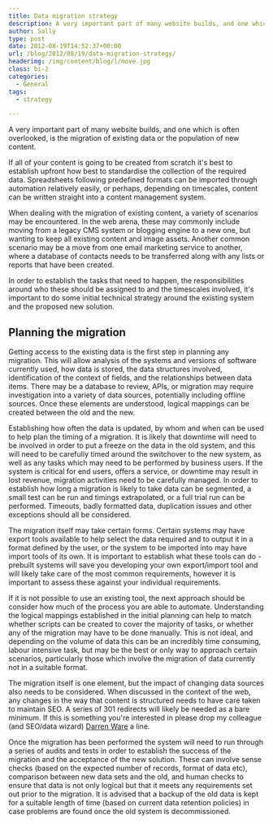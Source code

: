 ```yaml
---
title: Data migration strategy
description: A very important part of many website builds, and one which is often overlooked, is the migration of existing data or the population of new content.
author: Sally
type: post
date: 2012-08-19T14:52:37+00:00
url: /blog/2012/08/19/data-migration-strategy/
headerimg: /img/content/blog/l/move.jpg
class: bi-2
categories:
  - General
tags:
  - strategy

---
```

A very important part of many website builds, and one which is often overlooked, is the migration of existing data or the population of new content.

If all of your content is going to be created from scratch it's best to establish upfront how best to standardise the collection of the required data. Spreadsheets following predefined formats can be imported through automation relatively easily, or perhaps, depending on timescales, content can be written straight into a content management system.

When dealing with the migration of existing content, a variety of scenarios may be encountered. In the web arena, these may commonly include moving from a legacy CMS system or blogging engine to a new one, but wanting to keep all existing content and image assets. Another common scenario may be a move from one email marketing service to another, where a database of contacts needs to be transferred along with any lists or reports that have been created.

In order to establish the tasks that need to happen, the responsibilities around who these should be assigned to and the timescales involved, it's important to do some initial technical strategy around the existing system and the proposed new solution.

## Planning the migration

Getting access to the existing data is the first step in planning any migration. This will allow analysis of the systems and versions of software currently used, how data is stored, the data structures involved, identification of the context of fields, and the relationships between data items. There may be a database to review, APIs, or migration may require investigation into a variety of data sources, potentially including offline sources. Once these elements are understood, logical mappings can be created between the old and the new.

Establishing how often the data is updated, by whom and when can be used to help plan the timing of a migration. It is likely that downtime will need to be involved in order to put a freeze on the data in the old system, and this will need to be carefully timed around the switchover to the new system, as well as any tasks which may need to be performed by business users. If the system is critical for end users, offers a service, or downtime may result in lost revenue, migration activities need to be carefully managed. In order to establish how long a migration is likely to take data can be segmented, a small test can be run and timings extrapolated, or a full trial run can be performed. Timeouts, badly formatted data, duplication issues and other exceptions should all be considered.

The migration itself may take certain forms. Certain systems may have export tools available to help select the data required and to output it in a format defined by the user, or the system to be imported into may have import tools of its own. It is important to establish what these tools can do - prebuilt systems will save you developing your own export/import tool and will likely take care of the most common requirements, however it is important to assess these against your individual requirements.

If it is not possible to use an existing tool, the next approach should be consider how much of the process you are able to automate. Understanding the logical mappings established in the initial planning can help to match whether scripts can be created to cover the majority of tasks, or whether any of the migration may have to be done manually. This is not ideal, and depending on the volume of data this can be an incredibly time consuming, labour intensive task, but may be the best or only way to approach certain scenarios, particularly those which involve the migration of data currently not in a suitable format.

The migration itself is one element, but the impact of changing data sources also needs to be considered. When discussed in the context of the web, any changes in the way that content is structured needs to have care taken to maintain SEO. A series of 301 redirects will likely be needed as a bare minimum. If this is something you're interested in please drop my colleague (and SEO/data wizard) <a href="http://www.darrenware.com/" target="_blank">Darren Ware</a> a line.

Once the migration has been performed the system will need to run through a series of audits and tests in order to establish the success of the migration and the acceptance of the new solution. These can involve sense checks (based on the expected number of records, format of data etc), comparison between new data sets and the old, and human checks to ensure that data is not only logical but that it meets any requirements set out prior to the migration. It is advised that a backup of the old data is kept for a suitable length of time (based on current data retention policies) in case problems are found once the old system is decommissioned.
